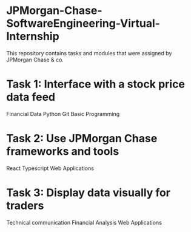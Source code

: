 # JPMorgan-Chase-SoftwareEngineering-Virtual-Internship
This repository contains tasks and modules that were assigned by JPMorgan Chase &amp; co.

# Task 1: Interface with a stock price data feed
Financial Data 
Python
Git
Basic Programming
# Task 2: Use JPMorgan Chase frameworks and tools
React
Typescript
Web Applications
# Task 3: Display data visually for traders
Technical communication
Financial Analysis
Web Applications

 
  


